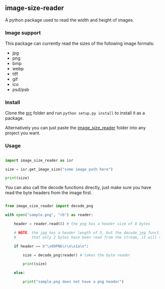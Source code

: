 ## image-size-reader
A python package used to read the width and height of images.

### Image support

This package can currently read the sizes of the following image formats:
- jpg 
- png 
- bmp
- webp
- tiff 
- gif 
- ico
- psd/psb

### Install

Clone the [src](./src/) folder and run `python setup.py install` to install it as a package.

Alternatively you can just paste the [image_size_reader](./src/image_size_reader/) folder into any project you want.

### Usage 

```py

import image_size_reader as isr

size = isr.get_image_size("some image path here")

print(size) 

```

You can also call the decode functions directly, just make sure you have read the byte headers from the image first.

```py

from image_size_reader import decode_png

with open("sample.png", "rb") as reader:

    header = reader.read(8) # the png has a header size of 8 bytes

    # NOTE. the jpg has a header length of 3, but the decode_jpg function expects
    #       that only 2 bytes have been read from the stream, it will validate the 3rd byte

    if header == b"\x89PNG\r\n\x1a\n":

        size = decode_png(reader) # takes the byte reader

        print(size)

    else:

        print("sample.png does not have a png header")


```
